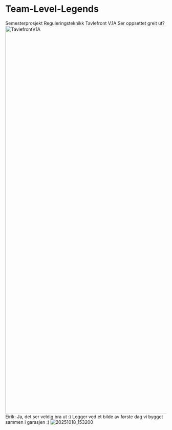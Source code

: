 # Team-Level-Legends
Semesterprosjekt Reguleringsteknikk
Tavlefront V.1A
Ser oppsettet greit ut?
<img width="1280" height="1210" alt="TavlefrontV1A" src="https://github.com/user-attachments/assets/b2c7279b-c742-4763-b377-5f696682e0a0" />
Eirik: Ja, det ser veldig bra ut :)
Legger ved et bilde av første dag vi bygget sammen i garasjen :)
![20251018_153200](https://github.com/user-attachments/assets/8faf3f4f-8322-4569-8126-0ae47c984330)
